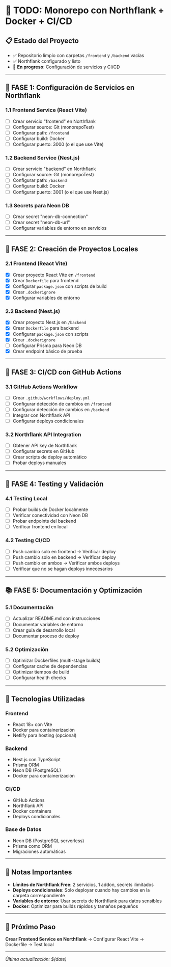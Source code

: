 # 🚀 TODO: Monorepo con Northflank + Docker + CI/CD

## 📋 **Estado del Proyecto**
- ✅ Repositorio limpio con carpetas `/frontend` y `/backend` vacías
- ✅ Northflank configurado y listo
- 🔄 **En progreso**: Configuración de servicios y CI/CD

---

## 🎯 **FASE 1: Configuración de Servicios en Northflank**

### **1.1 Frontend Service (React Vite)**
- [ ] Crear servicio "frontend" en Northflank
- [ ] Configurar source: Git (monorepoTest)
- [ ] Configurar path: `/frontend`
- [ ] Configurar build: Docker
- [ ] Configurar puerto: 3000 (o el que use Vite)

### **1.2 Backend Service (Nest.js)**
- [ ] Crear servicio "backend" en Northflank
- [ ] Configurar source: Git (monorepoTest)
- [ ] Configurar path: `/backend`
- [ ] Configurar build: Docker
- [ ] Configurar puerto: 3001 (o el que use Nest.js)

### **1.3 Secrets para Neon DB**
- [ ] Crear secret "neon-db-connection"
- [ ] Crear secret "neon-db-url"
- [ ] Configurar variables de entorno en servicios

---

## 🐳 **FASE 2: Creación de Proyectos Locales**

### **2.1 Frontend (React Vite)**
- [x] Crear proyecto React Vite en `/frontend`
- [x] Crear `Dockerfile` para frontend
- [x] Configurar `package.json` con scripts de build
- [x] Crear `.dockerignore`
- [x] Configurar variables de entorno

### **2.2 Backend (Nest.js)**
- [x] Crear proyecto Nest.js en `/backend`
- [x] Crear `Dockerfile` para backend
- [x] Configurar `package.json` con scripts
- [x] Crear `.dockerignore`
- [ ] Configurar Prisma para Neon DB
- [x] Crear endpoint básico de prueba

---

## 🔄 **FASE 3: CI/CD con GitHub Actions**

### **3.1 GitHub Actions Workflow**
- [ ] Crear `.github/workflows/deploy.yml`
- [ ] Configurar detección de cambios en `/frontend`
- [ ] Configurar detección de cambios en `/backend`
- [ ] Integrar con Northflank API
- [ ] Configurar deploys condicionales

### **3.2 Northflank API Integration**
- [ ] Obtener API key de Northflank
- [ ] Configurar secrets en GitHub
- [ ] Crear scripts de deploy automático
- [ ] Probar deploys manuales

---

## 🧪 **FASE 4: Testing y Validación**

### **4.1 Testing Local**
- [ ] Probar builds de Docker localmente
- [ ] Verificar conectividad con Neon DB
- [ ] Probar endpoints del backend
- [ ] Verificar frontend en local

### **4.2 Testing CI/CD**
- [ ] Push cambio solo en frontend → Verificar deploy
- [ ] Push cambio solo en backend → Verificar deploy
- [ ] Push cambio en ambos → Verificar ambos deploys
- [ ] Verificar que no se hagan deploys innecesarios

---

## 📚 **FASE 5: Documentación y Optimización**

### **5.1 Documentación**
- [ ] Actualizar README.md con instrucciones
- [ ] Documentar variables de entorno
- [ ] Crear guía de desarrollo local
- [ ] Documentar proceso de deploy

### **5.2 Optimización**
- [ ] Optimizar Dockerfiles (multi-stage builds)
- [ ] Configurar cache de dependencias
- [ ] Optimizar tiempos de build
- [ ] Configurar health checks

---

## 🔧 **Tecnologías Utilizadas**

### **Frontend**
- React 18+ con Vite
- Docker para containerización
- Netlify para hosting (opcional)

### **Backend**
- Nest.js con TypeScript
- Prisma ORM
- Neon DB (PostgreSQL)
- Docker para containerización

### **CI/CD**
- GitHub Actions
- Northflank API
- Docker containers
- Deploys condicionales

### **Base de Datos**
- Neon DB (PostgreSQL serverless)
- Prisma como ORM
- Migraciones automáticas

---

## 📝 **Notas Importantes**

- **Límites de Northflank Free**: 2 servicios, 1 addon, secrets ilimitados
- **Deploys condicionales**: Solo deployar cuando hay cambios en la carpeta correspondiente
- **Variables de entorno**: Usar secrets de Northflank para datos sensibles
- **Docker**: Optimizar para builds rápidos y tamaños pequeños

---

## 🎯 **Próximo Paso**
**Crear Frontend Service en Northflank** → Configurar React Vite → Dockerfile → Test local

---

*Última actualización: $(date)*
